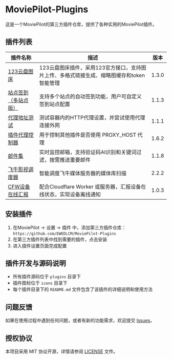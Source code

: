 # MoviePilot-Plugins

这是一个MoviePilot的第三方插件仓库，提供了各种实用的MoviePilot插件。

## 插件列表

| 插件名称 | 描述 | 版本 |
| --- | --- | --- |
| [123云盘图床](./plugins.v2/cloudimg123/README.md) | 123云盘图床插件，采用123官方接口，支持图片上传、多格式链接生成、缩略图缓存和token智能管理 | 1.3.0 |
| [站点签到（多站点版）](./plugins.v2/dzdsingnin/README.md) | 支持多个站点的自动签到功能，用户可自定义签到站点配置 | 1.1.3 |
| [代理地址测试](./plugins.v2/proxytest/README.md) | 测试容器内的HTTP代理设置，并尝试使用代理连接外网 | 1.1.1 |
| [插件代理控制器](./plugins.v2/proxycontroller/README.md) |用于控制其他插件是否使用 PROXY_HOST 代理 | 1.6.2 |
| [邮件集](./plugins.v2/yjj/README.md) |实时监控邮箱，支持验证码AI识别和关键词过滤，按需推送重要邮件| 1.1.8 |
| [飞牛影视调度器](./plugins.v2/fnmvscheduler/README.md) |智能调度飞牛媒体服务器的媒体库扫描| 2.2.2 |
| [CFW设备在线汇报](./plugins.v2/cfworkerheartbeat/README.md) |配合Cloudflare Worker 或服务器，汇报设备在线状态，实现设备离线通知| 1.0.3 |
## 安装插件

1. 在MoviePilot -> 设置 -> 插件 中，添加第三方插件仓库：`https://github.com/EWEDLCM/MoviePilot-Plugins`
2. 在第三方插件列表中找到需要的插件，点击安装
3. 进入插件设置页面完成配置

## 插件开发与源码说明

- 所有插件源码位于 `plugins` 目录下
- 插件图标位于 `icons` 目录下
- 每个插件目录下的 `README.md` 文件包含了该插件的详细说明和使用方法

## 问题反馈

如果在使用过程中遇到任何问题，或者有新的功能需求，欢迎提交 [Issues](https://github.com/EWEDLCM/MoviePilot-Plugins/issues)。

## 授权协议

本项目采用 MIT 协议开源，详情请参阅 [LICENSE](./LICENSE) 文件。 
